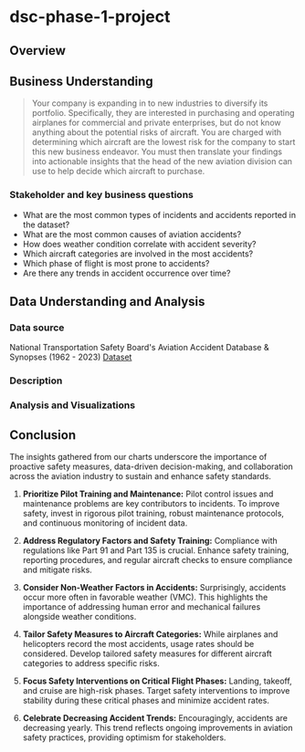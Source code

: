 # dsc-phase-1-project

## Overview

## Business Understanding

> Your company is expanding in to new industries to diversify its portfolio. Specifically, they are interested in purchasing and operating airplanes for commercial and private enterprises, but do not know anything about the potential risks of aircraft. You are charged with determining which aircraft are the lowest risk for the company to start this new business endeavor. You must then translate your findings into actionable insights that the head of the new aviation division can use to help decide which aircraft to purchase.

### Stakeholder and key business questions

- What are the most common types of incidents and accidents reported in the dataset?
- What are the most common causes of aviation accidents?
- How does weather condition correlate with accident severity?
- Which aircraft categories are involved in the most accidents?
- Which phase of flight is most prone to accidents?
- Are there any trends in accident occurrence over time?

## Data Understanding and Analysis

### Data source
National Transportation Safety Board's Aviation Accident Database & Synopses (1962 - 2023)
[Dataset](https://www.kaggle.com/datasets/khsamaha/aviation-accident-database-synopses)

### Description

### Analysis and Visualizations

## Conclusion

The insights gathered from our charts underscore the importance of proactive safety measures, data-driven decision-making, and collaboration across the aviation industry to sustain and enhance safety standards.

1. **Prioritize Pilot Training and Maintenance:** Pilot control issues and maintenance problems are key contributors to incidents. To improve safety, invest in rigorous pilot training, robust maintenance protocols, and continuous monitoring of incident data.

2. **Address Regulatory Factors and Safety Training:** Compliance with regulations like Part 91 and Part 135 is crucial. Enhance safety training, reporting procedures, and regular aircraft checks to ensure compliance and mitigate risks.

3. **Consider Non-Weather Factors in Accidents:** Surprisingly, accidents occur more often in favorable weather (VMC). This highlights the importance of addressing human error and mechanical failures alongside weather conditions.

4. **Tailor Safety Measures to Aircraft Categories:** While airplanes and helicopters record the most accidents, usage rates should be considered. Develop tailored safety measures for different aircraft categories to address specific risks.

5. **Focus Safety Interventions on Critical Flight Phases:** Landing, takeoff, and cruise are high-risk phases. Target safety interventions to improve stability during these critical phases and minimize accident rates.

6. **Celebrate Decreasing Accident Trends:** Encouragingly, accidents are decreasing yearly. This trend reflects ongoing improvements in aviation safety practices, providing optimism for stakeholders.
